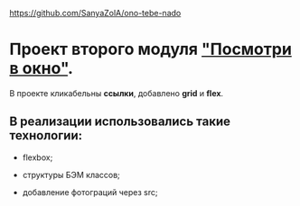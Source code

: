 https://github.com/SanyaZolA/ono-tebe-nado

# Проект второго модуля ["Посмотри в окно"](https://sanyazola.github.io/ono-tebe-nado/).

В проекте кликабельны **ссылки**, добавлено **grid** и **flex**.

## В реализации использовались такие технологии:

- flexbox;

- структуры БЭМ классов;

- добавление фотограций через src;

